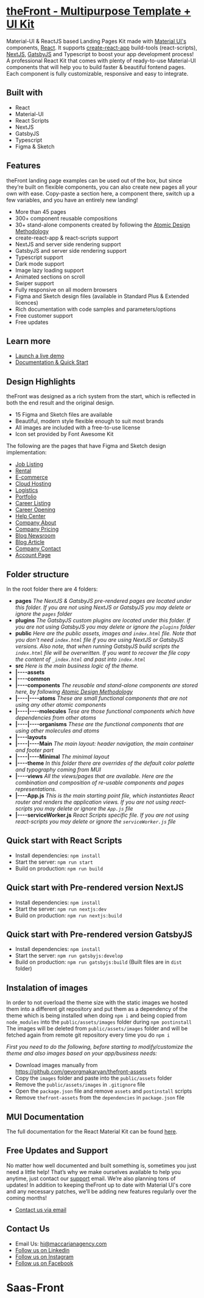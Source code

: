 # [theFront - Multipurpose Template + UI Kit](https://thefront.maccarianagency.com/)

Material-UI & ReactJS based Landing Pages Kit made with [Material UI's](https://material-ui.com/?ref=maccarian-agency) components, [React](https://reactjs.org/?ref=maccarian-agency). It supports [create-react-app](https://facebook.github.io/create-react-app/?ref=maccarian-agency) build-tools (react-scripts), [NextJS](https://nextjs.org/?ref=maccarian-agency), [GatsbyJS](https://www.gatsbyjs.com/?ref=maccarian-agency) and Typescript to boost your app development process!
A professional React Kit that comes with plenty of ready-to-use Material-UI components that will help you to build faster & beautiful fontend pages. Each component is fully customizable, responsive and easy to integrate.

## Built with

- React
- Material-UI
- React Scripts
- NextJS
- GatsbyJS
- Typescript
- Figma & Sketch

## Features

theFront landing page examples can be used out of the box, but since they’re built on flexible components, you can also create new pages all your own with ease. Copy-paste a section here, a component there, switch up a few variables, and you have an entirely new landing!

- More than 45 pages
- 300+ component reusable compositions
- 30+ stand-alone components created by following the [Atomic Design Methodology](https://bradfrost.com/blog/post/atomic-web-design/)
- create-react-app & react-scripts support
- NextJS and server side rendering support
- GatsbyJS and server side rendering support
- Typescript support
- Dark mode support
- Image lazy loading support
- Animated sections on scroll
- Swiper support
- Fully responsive on all modern browsers
- Figma and Sketch design files (available in Standard Plus & Extended licences)
- Rich documentation with code samples and parameters/options
- Free customer support
- Free updates

## Learn more

- [Launch a live demo](https://thefront.maccarianagency.com)
- [Documentation & Quick Start](https://thefront-styleguide.maccarianagency.com)

## Design Highlights

theFront was designed as a rich system from the start, which is reflected in both the end result and the original design.

- 15 Figma and Sketch files are available
- Beautiful, modern style flexible enough to suit most brands
- All images are included with a free-to-use license
- Icon set provided by Font Awesome Kit

The following are the pages that have Figma and Sketch design implementation:

- [Job Listing](https://thefront.maccarianagency.com/job-listing)
- [Rental](https://thefront.maccarianagency.com/rental)
- [E-commerce](https://thefront.maccarianagency.com/e-commerce)
- [Cloud Hosting](https://thefront.maccarianagency.com/cloud-hosting)
- [Logistics](https://thefront.maccarianagency.com/logistics)
- [Portfolio](https://thefront.maccarianagency.com/portfolio-page)
- [Career Listing](https://thefront.maccarianagency.com/career-listing-minimal)
- [Career Opening](https://thefront.maccarianagency.com/career-opening)
- [Help Center](https://thefront.maccarianagency.com/help-center)
- [Company About](https://thefront.maccarianagency.com/about)
- [Company Pricing](https://thefront.maccarianagency.com/pricing)
- [Blog Newsroom](https://thefront.maccarianagency.com/blog-newsroom)
- [Blog Article](https://thefront.maccarianagency.com/blog-article)
- [Company Contact](https://thefront.maccarianagency.com/contact-page)
- [Account Page](https://thefront.maccarianagency.com/account/general)

## Folder structure

In the root folder there are 4 folders:
- **pages** *The NextJS & GatsbyJS pre-rendered pages are located under this folder. If you are not using NextJS or GatsbyJS you may delete or ignore the `pages` folder*
- **plugins** *The GatsbyJS custom plugins are located under this folder. If you are not using GatsbyJS you may delete or ignore the `plugins` folder*
- **public** *Here are the public assets, images and `index.html` file. Note that you don't need `index.html` file if you are using NextJS or GatsbyJS versions. Also note, that when running GatsbyJS build scripts the `index.html` file will be overwritten. If you want to recover the file copy the content of `_index.html` and past into `index.html`*
- **src** *Here is the main business logic of the theme.*
- **|----assets**
- **|----common**
- **|----components** *The reusable and stand-alone components are stored here, by following [Atomic Design Methodology](https://bradfrost.com/blog/post/atomic-web-design/)*
- **|----|----atoms** *These are small functional components that are not using any other atomic components*
- **|----|----molecules** *Tese are those functional components which have dependencies from other atoms*
- **|----|----organisms** *These are the functional components that are using other molecules and atoms*
- **|----layouts**
- **|----|----Main** *The main layout: header navigation, the main container and footer part*
- **|----|----Minimal** *The minimal layout*
- **|----theme** *In this folder there are overrides of the default color palette and typography coming from MUI*
- **|----views** *All the views/pages that are available. Here are the combination and composition of re-usable components and pages representations.*
- **|----App.js** *This is the main starting point file, which instantiates React router and renders the application views. If you are not using react-scripts you may delete or ignore the `App.js` file*
- **|----serviceWorker.js** *React Scripts specific file. If you are not using react-scripts you may delete or ignore the `serviceWorker.js` file*

## Quick start with React Scripts

- Install dependencies: `npm install`
- Start the server: `npm run start`
- Build on production: `npm run build`

## Quick start with Pre-rendered version NextJS

- Install dependencies: `npm install`
- Start the server: `npm run nextjs:dev`
- Build on production: `npm run nextjs:build`

## Quick start with Pre-rendered version GatsbyJS

- Install dependencies: `npm install`
- Start the server: `npm run gatsbyjs:develop`
- Build on production: `npm run gatsbyjs:build` (Built files are in `dist` folder)

## Instalation of images

In order to not overload the theme size with the static images we hosted them into a different git repository and put them as a dependency of the theme which is being installed when doing `npm i` and being copied from `node_modules` into the `public/assets/images` folder during `npm postinstall`
The images will be deleted from `public/assets/images` folder and will be fetched again from remote git repository every time you do `npm i`

*First you need to do the following, before starting to modify/customize the theme and also images based on your app/business needs:*

- Download images manually from https://github.com/gevorgmakaryan/thefront-assets
- Copy the `images` folder and paste into the `public/assets` folder
- Remove the `public/assets/images` in `.gitignore` file
- Open the `package.json` file and remove `assets` and `postinstall` scripts
- Remove `thefront-assets` from the `dependencies` in `package.json` file

## MUI Documentation

The full documentation for the React Material Kit can be found [here](https://material-ui.com?ref=maccarian-agency).

## Free Updates and Support

No matter how well documented and built something is, sometimes you just need a little help! That’s why we make ourselves available to help you anytime, just contact our [support](hi@maccarianagency.com) email. We’re also planning tons of updates! In addition to keeping theFront up to date with Material UI's core and any necessary patches, we’ll be adding new features regularly over the coming months!

- [Contact us via email](hi@maccarianagency.com)

## Contact Us

- Email Us: hi@maccarianagency.com
- [Follow us on Linkedin](https://www.linkedin.com/company/maccarian)
- [Follow us on Instagram](https://www.instagram.com/maccarian/)
- [Follow us on Facebook](https://facebook.com/maccarian.agency/)
# Saas-Front
